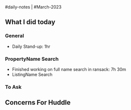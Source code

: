 #daily-notes | #March-2023

## What I did today


### General

- Daily Stand-up: 1hr

### PropertyName Search
- Finished working on full name search in ransack: 7h 30m
- ListingName Search

### To Ask


## Concerns For Huddle

